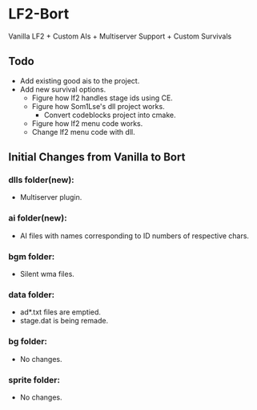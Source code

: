 # LF2-Bort
Vanilla LF2 + Custom AIs + Multiserver Support + Custom Survivals

## Todo
* Add existing good ais to the project.
* Add new survival options.
  * Figure how lf2 handles stage ids using CE.
  * Figure how Som1Lse's dll project works.
    * Convert codeblocks project into cmake.
  * Figure how lf2 menu code works.
  * Change lf2 menu code with dll.

## Initial Changes from Vanilla to Bort

### dlls folder(new):
* Multiserver plugin.

### ai folder(new):
* AI files with names corresponding to ID numbers of respective chars.

### bgm folder:
* Silent wma files.

### data folder:
* ad\*.txt files are emptied.
* stage.dat is being remade.

### bg folder:
* No changes.

### sprite folder:
* No changes.

